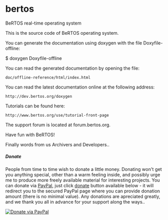 # bertos
BeRTOS real-time operating system

This is the source code of BeRTOS operating system.

You can generate the documentation using doxygen with the file Doxyfile-offline:

$ doxygen Doxyfile-offline

You can read the generated documentation by opening the file:

    doc/offline-reference/html/index.html

You can read the latest documentation online at the following address:

    http://dev.bertos.org/doxygen

Tutorials can be found here:

    http://www.bertos.org/use/tutorial-front-page

The support forum is located at forum.bertos.org.


Have fun with BeRTOS!


Finally words from us Archivers and Developers.. 

##### Donate

People from time to time wish to donate a little money. Donating won't get you anything special, other than a warm feeling inside, and possibly urge me to produce more freely available material for interesting projects. You can donate via [PayPal](https://www.paypal.com), just click [donate](https://www.paypal.com/cgi-bin/webscr?cmd=_s-xclick&hosted_button_id=3PXVSLXFBS45E) button available below - it will redirect you to the secured PayPal page where you can provide donation amount (there is no minimal value). Any donations are apreciated greatly, and we thank you all in advance for your support along the ways..

[![Donate via PayPal](https://www.paypalobjects.com/en_US/GB/i/btn/btn_donateCC_LG.gif)](https://www.paypal.com/cgi-bin/webscr?cmd=_s-xclick&hosted_button_id=3PXVSLXFBS45E)
